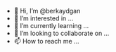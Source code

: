 - 👋 Hi, I’m @berkaydgan
- 👀 I’m interested in ...
- 🌱 I’m currently learning ...
- 💞️ I’m looking to collaborate on ...
- 📫 How to reach me ...

<!---
berkaydgan/berkaydgan is a ✨ special ✨ repository because its `README.md` (this file) appears on your GitHub profile.
You can click the Preview link to take a look at your changes.
--->
